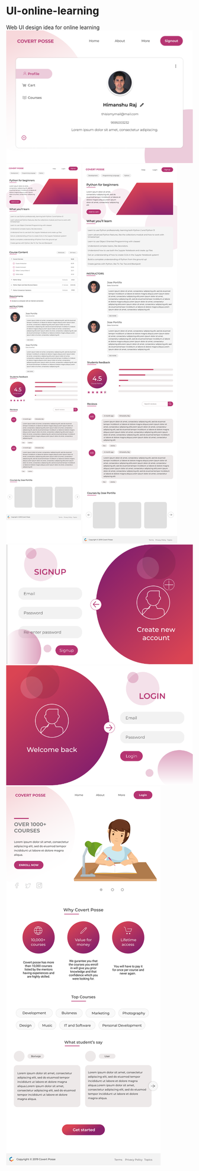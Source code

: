 # UI-online-learning
Web UI design idea for online learning
<img src =./DOC-20190516-WA0030.png>
<img src =./DOC-20190516-WA0028.png>
<img src =./DOC-20190514-WA0008.png>
<img src =./DOC-20190514-WA0007.png>
<img src =./DOC-20190514-WA0006.png>
<img src =./DOC-20190514-WA0005.png>
